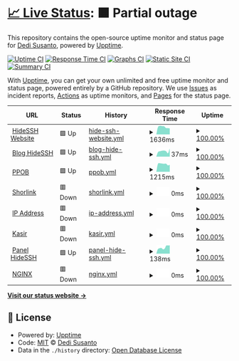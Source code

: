 # [📈 Live Status](https://status.hidessh.com): <!--live status--> **🟧 Partial outage**

This repository contains the open-source uptime monitor and status page for [Dedi Susanto](sshcdn.com), powered by [Upptime](https://github.com/upptime/upptime).

[![Uptime CI](https://github.com/4rukadi/hidessh-web/workflows/Uptime%20CI/badge.svg)](https://github.com/4rukadi/hidessh-web/actions?query=workflow%3A%22Uptime+CI%22)
[![Response Time CI](https://github.com/4rukadi/hidessh-web/workflows/Response%20Time%20CI/badge.svg)](https://github.com/4rukadi/hidessh-web/actions?query=workflow%3A%22Response+Time+CI%22)
[![Graphs CI](https://github.com/4rukadi/hidessh-web/workflows/Graphs%20CI/badge.svg)](https://github.com/4rukadi/hidessh-web/actions?query=workflow%3A%22Graphs+CI%22)
[![Static Site CI](https://github.com/4rukadi/hidessh-web/workflows/Static%20Site%20CI/badge.svg)](https://github.com/4rukadi/hidessh-web/actions?query=workflow%3A%22Static+Site+CI%22)
[![Summary CI](https://github.com/4rukadi/hidessh-web/workflows/Summary%20CI/badge.svg)](https://github.com/4rukadi/hidessh-web/actions?query=workflow%3A%22Summary+CI%22)

With [Upptime](https://upptime.js.org), you can get your own unlimited and free uptime monitor and status page, powered entirely by a GitHub repository. We use [Issues](https://github.com/4rukadi/hidessh-web/issues) as incident reports, [Actions](https://github.com/4rukadi/hidessh-web/actions) as uptime monitors, and [Pages](https://status.hidessh.com) for the status page.

<!--start: status pages-->
<!-- This summary is generated by Upptime (https://github.com/upptime/upptime) -->
<!-- Do not edit this manually, your changes will be overwritten -->
<!-- prettier-ignore -->
| URL | Status | History | Response Time | Uptime |
| --- | ------ | ------- | ------------- | ------ |
| <img alt="" src="https://ej538573utp.exactdn.com/blog/wp-content/uploads/2022/11/hpc1FS8JlOINe59NamnPtIXgkWXxG1039sKp8uGG.png" height="13"> [HideSSH Website](https://hidessh.com/) | 🟩 Up | [hide-ssh-website.yml](https://github.com/4rukadi/hidessh-web/commits/HEAD/history/hide-ssh-website.yml) | <details><summary><img alt="Response time graph" src="./graphs/hide-ssh-website/response-time-week.png" height="20"> 1636ms</summary><br><a href="https://ping.hidessh.com/history/hide-ssh-website"><img alt="Response time 1723" src="https://img.shields.io/endpoint?url=https%3A%2F%2Fraw.githubusercontent.com%2F4rukadi%2Fhidessh-web%2FHEAD%2Fapi%2Fhide-ssh-website%2Fresponse-time.json"></a><br><a href="https://ping.hidessh.com/history/hide-ssh-website"><img alt="24-hour response time 1321" src="https://img.shields.io/endpoint?url=https%3A%2F%2Fraw.githubusercontent.com%2F4rukadi%2Fhidessh-web%2FHEAD%2Fapi%2Fhide-ssh-website%2Fresponse-time-day.json"></a><br><a href="https://ping.hidessh.com/history/hide-ssh-website"><img alt="7-day response time 1636" src="https://img.shields.io/endpoint?url=https%3A%2F%2Fraw.githubusercontent.com%2F4rukadi%2Fhidessh-web%2FHEAD%2Fapi%2Fhide-ssh-website%2Fresponse-time-week.json"></a><br><a href="https://ping.hidessh.com/history/hide-ssh-website"><img alt="30-day response time 1484" src="https://img.shields.io/endpoint?url=https%3A%2F%2Fraw.githubusercontent.com%2F4rukadi%2Fhidessh-web%2FHEAD%2Fapi%2Fhide-ssh-website%2Fresponse-time-month.json"></a><br><a href="https://ping.hidessh.com/history/hide-ssh-website"><img alt="1-year response time 1801" src="https://img.shields.io/endpoint?url=https%3A%2F%2Fraw.githubusercontent.com%2F4rukadi%2Fhidessh-web%2FHEAD%2Fapi%2Fhide-ssh-website%2Fresponse-time-year.json"></a></details> | <details><summary><a href="https://ping.hidessh.com/history/hide-ssh-website">100.00%</a></summary><a href="https://ping.hidessh.com/history/hide-ssh-website"><img alt="All-time uptime 100.00%" src="https://img.shields.io/endpoint?url=https%3A%2F%2Fraw.githubusercontent.com%2F4rukadi%2Fhidessh-web%2FHEAD%2Fapi%2Fhide-ssh-website%2Fuptime.json"></a><br><a href="https://ping.hidessh.com/history/hide-ssh-website"><img alt="24-hour uptime 100.00%" src="https://img.shields.io/endpoint?url=https%3A%2F%2Fraw.githubusercontent.com%2F4rukadi%2Fhidessh-web%2FHEAD%2Fapi%2Fhide-ssh-website%2Fuptime-day.json"></a><br><a href="https://ping.hidessh.com/history/hide-ssh-website"><img alt="7-day uptime 100.00%" src="https://img.shields.io/endpoint?url=https%3A%2F%2Fraw.githubusercontent.com%2F4rukadi%2Fhidessh-web%2FHEAD%2Fapi%2Fhide-ssh-website%2Fuptime-week.json"></a><br><a href="https://ping.hidessh.com/history/hide-ssh-website"><img alt="30-day uptime 100.00%" src="https://img.shields.io/endpoint?url=https%3A%2F%2Fraw.githubusercontent.com%2F4rukadi%2Fhidessh-web%2FHEAD%2Fapi%2Fhide-ssh-website%2Fuptime-month.json"></a><br><a href="https://ping.hidessh.com/history/hide-ssh-website"><img alt="1-year uptime 100.00%" src="https://img.shields.io/endpoint?url=https%3A%2F%2Fraw.githubusercontent.com%2F4rukadi%2Fhidessh-web%2FHEAD%2Fapi%2Fhide-ssh-website%2Fuptime-year.json"></a></details>
| <img alt="" src="https://ej538573utp.exactdn.com/blog/wp-content/uploads/2022/11/hpc1FS8JlOINe59NamnPtIXgkWXxG1039sKp8uGG.png" height="13"> [Blog HideSSH](https://hidessh.com/blog) | 🟩 Up | [blog-hide-ssh.yml](https://github.com/4rukadi/hidessh-web/commits/HEAD/history/blog-hide-ssh.yml) | <details><summary><img alt="Response time graph" src="./graphs/blog-hide-ssh/response-time-week.png" height="20"> 37ms</summary><br><a href="https://ping.hidessh.com/history/blog-hide-ssh"><img alt="Response time 1334" src="https://img.shields.io/endpoint?url=https%3A%2F%2Fraw.githubusercontent.com%2F4rukadi%2Fhidessh-web%2FHEAD%2Fapi%2Fblog-hide-ssh%2Fresponse-time.json"></a><br><a href="https://ping.hidessh.com/history/blog-hide-ssh"><img alt="24-hour response time 53" src="https://img.shields.io/endpoint?url=https%3A%2F%2Fraw.githubusercontent.com%2F4rukadi%2Fhidessh-web%2FHEAD%2Fapi%2Fblog-hide-ssh%2Fresponse-time-day.json"></a><br><a href="https://ping.hidessh.com/history/blog-hide-ssh"><img alt="7-day response time 37" src="https://img.shields.io/endpoint?url=https%3A%2F%2Fraw.githubusercontent.com%2F4rukadi%2Fhidessh-web%2FHEAD%2Fapi%2Fblog-hide-ssh%2Fresponse-time-week.json"></a><br><a href="https://ping.hidessh.com/history/blog-hide-ssh"><img alt="30-day response time 35" src="https://img.shields.io/endpoint?url=https%3A%2F%2Fraw.githubusercontent.com%2F4rukadi%2Fhidessh-web%2FHEAD%2Fapi%2Fblog-hide-ssh%2Fresponse-time-month.json"></a><br><a href="https://ping.hidessh.com/history/blog-hide-ssh"><img alt="1-year response time 1384" src="https://img.shields.io/endpoint?url=https%3A%2F%2Fraw.githubusercontent.com%2F4rukadi%2Fhidessh-web%2FHEAD%2Fapi%2Fblog-hide-ssh%2Fresponse-time-year.json"></a></details> | <details><summary><a href="https://ping.hidessh.com/history/blog-hide-ssh">100.00%</a></summary><a href="https://ping.hidessh.com/history/blog-hide-ssh"><img alt="All-time uptime 100.00%" src="https://img.shields.io/endpoint?url=https%3A%2F%2Fraw.githubusercontent.com%2F4rukadi%2Fhidessh-web%2FHEAD%2Fapi%2Fblog-hide-ssh%2Fuptime.json"></a><br><a href="https://ping.hidessh.com/history/blog-hide-ssh"><img alt="24-hour uptime 100.00%" src="https://img.shields.io/endpoint?url=https%3A%2F%2Fraw.githubusercontent.com%2F4rukadi%2Fhidessh-web%2FHEAD%2Fapi%2Fblog-hide-ssh%2Fuptime-day.json"></a><br><a href="https://ping.hidessh.com/history/blog-hide-ssh"><img alt="7-day uptime 100.00%" src="https://img.shields.io/endpoint?url=https%3A%2F%2Fraw.githubusercontent.com%2F4rukadi%2Fhidessh-web%2FHEAD%2Fapi%2Fblog-hide-ssh%2Fuptime-week.json"></a><br><a href="https://ping.hidessh.com/history/blog-hide-ssh"><img alt="30-day uptime 100.00%" src="https://img.shields.io/endpoint?url=https%3A%2F%2Fraw.githubusercontent.com%2F4rukadi%2Fhidessh-web%2FHEAD%2Fapi%2Fblog-hide-ssh%2Fuptime-month.json"></a><br><a href="https://ping.hidessh.com/history/blog-hide-ssh"><img alt="1-year uptime 100.00%" src="https://img.shields.io/endpoint?url=https%3A%2F%2Fraw.githubusercontent.com%2F4rukadi%2Fhidessh-web%2FHEAD%2Fapi%2Fblog-hide-ssh%2Fuptime-year.json"></a></details>
| <img alt="" src="https://ej538573utp.exactdn.com/blog/wp-content/uploads/2022/11/hpc1FS8JlOINe59NamnPtIXgkWXxG1039sKp8uGG.png" height="13"> [PPOB](https://ppob.hidessh.com) | 🟩 Up | [ppob.yml](https://github.com/4rukadi/hidessh-web/commits/HEAD/history/ppob.yml) | <details><summary><img alt="Response time graph" src="./graphs/ppob/response-time-week.png" height="20"> 1215ms</summary><br><a href="https://ping.hidessh.com/history/ppob"><img alt="Response time 1506" src="https://img.shields.io/endpoint?url=https%3A%2F%2Fraw.githubusercontent.com%2F4rukadi%2Fhidessh-web%2FHEAD%2Fapi%2Fppob%2Fresponse-time.json"></a><br><a href="https://ping.hidessh.com/history/ppob"><img alt="24-hour response time 1079" src="https://img.shields.io/endpoint?url=https%3A%2F%2Fraw.githubusercontent.com%2F4rukadi%2Fhidessh-web%2FHEAD%2Fapi%2Fppob%2Fresponse-time-day.json"></a><br><a href="https://ping.hidessh.com/history/ppob"><img alt="7-day response time 1215" src="https://img.shields.io/endpoint?url=https%3A%2F%2Fraw.githubusercontent.com%2F4rukadi%2Fhidessh-web%2FHEAD%2Fapi%2Fppob%2Fresponse-time-week.json"></a><br><a href="https://ping.hidessh.com/history/ppob"><img alt="30-day response time 1194" src="https://img.shields.io/endpoint?url=https%3A%2F%2Fraw.githubusercontent.com%2F4rukadi%2Fhidessh-web%2FHEAD%2Fapi%2Fppob%2Fresponse-time-month.json"></a><br><a href="https://ping.hidessh.com/history/ppob"><img alt="1-year response time 1503" src="https://img.shields.io/endpoint?url=https%3A%2F%2Fraw.githubusercontent.com%2F4rukadi%2Fhidessh-web%2FHEAD%2Fapi%2Fppob%2Fresponse-time-year.json"></a></details> | <details><summary><a href="https://ping.hidessh.com/history/ppob">100.00%</a></summary><a href="https://ping.hidessh.com/history/ppob"><img alt="All-time uptime 100.00%" src="https://img.shields.io/endpoint?url=https%3A%2F%2Fraw.githubusercontent.com%2F4rukadi%2Fhidessh-web%2FHEAD%2Fapi%2Fppob%2Fuptime.json"></a><br><a href="https://ping.hidessh.com/history/ppob"><img alt="24-hour uptime 100.00%" src="https://img.shields.io/endpoint?url=https%3A%2F%2Fraw.githubusercontent.com%2F4rukadi%2Fhidessh-web%2FHEAD%2Fapi%2Fppob%2Fuptime-day.json"></a><br><a href="https://ping.hidessh.com/history/ppob"><img alt="7-day uptime 100.00%" src="https://img.shields.io/endpoint?url=https%3A%2F%2Fraw.githubusercontent.com%2F4rukadi%2Fhidessh-web%2FHEAD%2Fapi%2Fppob%2Fuptime-week.json"></a><br><a href="https://ping.hidessh.com/history/ppob"><img alt="30-day uptime 100.00%" src="https://img.shields.io/endpoint?url=https%3A%2F%2Fraw.githubusercontent.com%2F4rukadi%2Fhidessh-web%2FHEAD%2Fapi%2Fppob%2Fuptime-month.json"></a><br><a href="https://ping.hidessh.com/history/ppob"><img alt="1-year uptime 100.00%" src="https://img.shields.io/endpoint?url=https%3A%2F%2Fraw.githubusercontent.com%2F4rukadi%2Fhidessh-web%2FHEAD%2Fapi%2Fppob%2Fuptime-year.json"></a></details>
| <img alt="" src="https://ej538573utp.exactdn.com/blog/wp-content/uploads/2022/11/hpc1FS8JlOINe59NamnPtIXgkWXxG1039sKp8uGG.png" height="13"> [Shorlink](https://s.hidessh.com) | 🟥 Down | [shorlink.yml](https://github.com/4rukadi/hidessh-web/commits/HEAD/history/shorlink.yml) | <details><summary><img alt="Response time graph" src="./graphs/shorlink/response-time-week.png" height="20"> 0ms</summary><br><a href="https://ping.hidessh.com/history/shorlink"><img alt="Response time 3143" src="https://img.shields.io/endpoint?url=https%3A%2F%2Fraw.githubusercontent.com%2F4rukadi%2Fhidessh-web%2FHEAD%2Fapi%2Fshorlink%2Fresponse-time.json"></a><br><a href="https://ping.hidessh.com/history/shorlink"><img alt="24-hour response time 0" src="https://img.shields.io/endpoint?url=https%3A%2F%2Fraw.githubusercontent.com%2F4rukadi%2Fhidessh-web%2FHEAD%2Fapi%2Fshorlink%2Fresponse-time-day.json"></a><br><a href="https://ping.hidessh.com/history/shorlink"><img alt="7-day response time 0" src="https://img.shields.io/endpoint?url=https%3A%2F%2Fraw.githubusercontent.com%2F4rukadi%2Fhidessh-web%2FHEAD%2Fapi%2Fshorlink%2Fresponse-time-week.json"></a><br><a href="https://ping.hidessh.com/history/shorlink"><img alt="30-day response time 0" src="https://img.shields.io/endpoint?url=https%3A%2F%2Fraw.githubusercontent.com%2F4rukadi%2Fhidessh-web%2FHEAD%2Fapi%2Fshorlink%2Fresponse-time-month.json"></a><br><a href="https://ping.hidessh.com/history/shorlink"><img alt="1-year response time 3728" src="https://img.shields.io/endpoint?url=https%3A%2F%2Fraw.githubusercontent.com%2F4rukadi%2Fhidessh-web%2FHEAD%2Fapi%2Fshorlink%2Fresponse-time-year.json"></a></details> | <details><summary><a href="https://ping.hidessh.com/history/shorlink">100.00%</a></summary><a href="https://ping.hidessh.com/history/shorlink"><img alt="All-time uptime 100.00%" src="https://img.shields.io/endpoint?url=https%3A%2F%2Fraw.githubusercontent.com%2F4rukadi%2Fhidessh-web%2FHEAD%2Fapi%2Fshorlink%2Fuptime.json"></a><br><a href="https://ping.hidessh.com/history/shorlink"><img alt="24-hour uptime 100.00%" src="https://img.shields.io/endpoint?url=https%3A%2F%2Fraw.githubusercontent.com%2F4rukadi%2Fhidessh-web%2FHEAD%2Fapi%2Fshorlink%2Fuptime-day.json"></a><br><a href="https://ping.hidessh.com/history/shorlink"><img alt="7-day uptime 100.00%" src="https://img.shields.io/endpoint?url=https%3A%2F%2Fraw.githubusercontent.com%2F4rukadi%2Fhidessh-web%2FHEAD%2Fapi%2Fshorlink%2Fuptime-week.json"></a><br><a href="https://ping.hidessh.com/history/shorlink"><img alt="30-day uptime 100.00%" src="https://img.shields.io/endpoint?url=https%3A%2F%2Fraw.githubusercontent.com%2F4rukadi%2Fhidessh-web%2FHEAD%2Fapi%2Fshorlink%2Fuptime-month.json"></a><br><a href="https://ping.hidessh.com/history/shorlink"><img alt="1-year uptime 100.00%" src="https://img.shields.io/endpoint?url=https%3A%2F%2Fraw.githubusercontent.com%2F4rukadi%2Fhidessh-web%2FHEAD%2Fapi%2Fshorlink%2Fuptime-year.json"></a></details>
| <img alt="" src="https://ej538573utp.exactdn.com/blog/wp-content/uploads/2022/11/hpc1FS8JlOINe59NamnPtIXgkWXxG1039sKp8uGG.png" height="13"> [IP Address](https://ip.hidessh.com) | 🟥 Down | [ip-address.yml](https://github.com/4rukadi/hidessh-web/commits/HEAD/history/ip-address.yml) | <details><summary><img alt="Response time graph" src="./graphs/ip-address/response-time-week.png" height="20"> 0ms</summary><br><a href="https://ping.hidessh.com/history/ip-address"><img alt="Response time 2551" src="https://img.shields.io/endpoint?url=https%3A%2F%2Fraw.githubusercontent.com%2F4rukadi%2Fhidessh-web%2FHEAD%2Fapi%2Fip-address%2Fresponse-time.json"></a><br><a href="https://ping.hidessh.com/history/ip-address"><img alt="24-hour response time 0" src="https://img.shields.io/endpoint?url=https%3A%2F%2Fraw.githubusercontent.com%2F4rukadi%2Fhidessh-web%2FHEAD%2Fapi%2Fip-address%2Fresponse-time-day.json"></a><br><a href="https://ping.hidessh.com/history/ip-address"><img alt="7-day response time 0" src="https://img.shields.io/endpoint?url=https%3A%2F%2Fraw.githubusercontent.com%2F4rukadi%2Fhidessh-web%2FHEAD%2Fapi%2Fip-address%2Fresponse-time-week.json"></a><br><a href="https://ping.hidessh.com/history/ip-address"><img alt="30-day response time 0" src="https://img.shields.io/endpoint?url=https%3A%2F%2Fraw.githubusercontent.com%2F4rukadi%2Fhidessh-web%2FHEAD%2Fapi%2Fip-address%2Fresponse-time-month.json"></a><br><a href="https://ping.hidessh.com/history/ip-address"><img alt="1-year response time 2557" src="https://img.shields.io/endpoint?url=https%3A%2F%2Fraw.githubusercontent.com%2F4rukadi%2Fhidessh-web%2FHEAD%2Fapi%2Fip-address%2Fresponse-time-year.json"></a></details> | <details><summary><a href="https://ping.hidessh.com/history/ip-address">100.00%</a></summary><a href="https://ping.hidessh.com/history/ip-address"><img alt="All-time uptime 100.00%" src="https://img.shields.io/endpoint?url=https%3A%2F%2Fraw.githubusercontent.com%2F4rukadi%2Fhidessh-web%2FHEAD%2Fapi%2Fip-address%2Fuptime.json"></a><br><a href="https://ping.hidessh.com/history/ip-address"><img alt="24-hour uptime 100.00%" src="https://img.shields.io/endpoint?url=https%3A%2F%2Fraw.githubusercontent.com%2F4rukadi%2Fhidessh-web%2FHEAD%2Fapi%2Fip-address%2Fuptime-day.json"></a><br><a href="https://ping.hidessh.com/history/ip-address"><img alt="7-day uptime 100.00%" src="https://img.shields.io/endpoint?url=https%3A%2F%2Fraw.githubusercontent.com%2F4rukadi%2Fhidessh-web%2FHEAD%2Fapi%2Fip-address%2Fuptime-week.json"></a><br><a href="https://ping.hidessh.com/history/ip-address"><img alt="30-day uptime 100.00%" src="https://img.shields.io/endpoint?url=https%3A%2F%2Fraw.githubusercontent.com%2F4rukadi%2Fhidessh-web%2FHEAD%2Fapi%2Fip-address%2Fuptime-month.json"></a><br><a href="https://ping.hidessh.com/history/ip-address"><img alt="1-year uptime 100.00%" src="https://img.shields.io/endpoint?url=https%3A%2F%2Fraw.githubusercontent.com%2F4rukadi%2Fhidessh-web%2FHEAD%2Fapi%2Fip-address%2Fuptime-year.json"></a></details>
| <img alt="" src="https://ej538573utp.exactdn.com/blog/wp-content/uploads/2022/11/hpc1FS8JlOINe59NamnPtIXgkWXxG1039sKp8uGG.png" height="13"> [Kasir](https://pos.hidessh.com) | 🟥 Down | [kasir.yml](https://github.com/4rukadi/hidessh-web/commits/HEAD/history/kasir.yml) | <details><summary><img alt="Response time graph" src="./graphs/kasir/response-time-week.png" height="20"> 0ms</summary><br><a href="https://ping.hidessh.com/history/kasir"><img alt="Response time 3190" src="https://img.shields.io/endpoint?url=https%3A%2F%2Fraw.githubusercontent.com%2F4rukadi%2Fhidessh-web%2FHEAD%2Fapi%2Fkasir%2Fresponse-time.json"></a><br><a href="https://ping.hidessh.com/history/kasir"><img alt="24-hour response time 0" src="https://img.shields.io/endpoint?url=https%3A%2F%2Fraw.githubusercontent.com%2F4rukadi%2Fhidessh-web%2FHEAD%2Fapi%2Fkasir%2Fresponse-time-day.json"></a><br><a href="https://ping.hidessh.com/history/kasir"><img alt="7-day response time 0" src="https://img.shields.io/endpoint?url=https%3A%2F%2Fraw.githubusercontent.com%2F4rukadi%2Fhidessh-web%2FHEAD%2Fapi%2Fkasir%2Fresponse-time-week.json"></a><br><a href="https://ping.hidessh.com/history/kasir"><img alt="30-day response time 0" src="https://img.shields.io/endpoint?url=https%3A%2F%2Fraw.githubusercontent.com%2F4rukadi%2Fhidessh-web%2FHEAD%2Fapi%2Fkasir%2Fresponse-time-month.json"></a><br><a href="https://ping.hidessh.com/history/kasir"><img alt="1-year response time 3699" src="https://img.shields.io/endpoint?url=https%3A%2F%2Fraw.githubusercontent.com%2F4rukadi%2Fhidessh-web%2FHEAD%2Fapi%2Fkasir%2Fresponse-time-year.json"></a></details> | <details><summary><a href="https://ping.hidessh.com/history/kasir">100.00%</a></summary><a href="https://ping.hidessh.com/history/kasir"><img alt="All-time uptime 100.00%" src="https://img.shields.io/endpoint?url=https%3A%2F%2Fraw.githubusercontent.com%2F4rukadi%2Fhidessh-web%2FHEAD%2Fapi%2Fkasir%2Fuptime.json"></a><br><a href="https://ping.hidessh.com/history/kasir"><img alt="24-hour uptime 100.00%" src="https://img.shields.io/endpoint?url=https%3A%2F%2Fraw.githubusercontent.com%2F4rukadi%2Fhidessh-web%2FHEAD%2Fapi%2Fkasir%2Fuptime-day.json"></a><br><a href="https://ping.hidessh.com/history/kasir"><img alt="7-day uptime 100.00%" src="https://img.shields.io/endpoint?url=https%3A%2F%2Fraw.githubusercontent.com%2F4rukadi%2Fhidessh-web%2FHEAD%2Fapi%2Fkasir%2Fuptime-week.json"></a><br><a href="https://ping.hidessh.com/history/kasir"><img alt="30-day uptime 100.00%" src="https://img.shields.io/endpoint?url=https%3A%2F%2Fraw.githubusercontent.com%2F4rukadi%2Fhidessh-web%2FHEAD%2Fapi%2Fkasir%2Fuptime-month.json"></a><br><a href="https://ping.hidessh.com/history/kasir"><img alt="1-year uptime 100.00%" src="https://img.shields.io/endpoint?url=https%3A%2F%2Fraw.githubusercontent.com%2F4rukadi%2Fhidessh-web%2FHEAD%2Fapi%2Fkasir%2Fuptime-year.json"></a></details>
| <img alt="" src="https://ej538573utp.exactdn.com/blog/wp-content/uploads/2022/11/hpc1FS8JlOINe59NamnPtIXgkWXxG1039sKp8uGG.png" height="13"> [Panel HideSSH](https://panel.hidessh.com) | 🟩 Up | [panel-hide-ssh.yml](https://github.com/4rukadi/hidessh-web/commits/HEAD/history/panel-hide-ssh.yml) | <details><summary><img alt="Response time graph" src="./graphs/panel-hide-ssh/response-time-week.png" height="20"> 138ms</summary><br><a href="https://ping.hidessh.com/history/panel-hide-ssh"><img alt="Response time 1265" src="https://img.shields.io/endpoint?url=https%3A%2F%2Fraw.githubusercontent.com%2F4rukadi%2Fhidessh-web%2FHEAD%2Fapi%2Fpanel-hide-ssh%2Fresponse-time.json"></a><br><a href="https://ping.hidessh.com/history/panel-hide-ssh"><img alt="24-hour response time 184" src="https://img.shields.io/endpoint?url=https%3A%2F%2Fraw.githubusercontent.com%2F4rukadi%2Fhidessh-web%2FHEAD%2Fapi%2Fpanel-hide-ssh%2Fresponse-time-day.json"></a><br><a href="https://ping.hidessh.com/history/panel-hide-ssh"><img alt="7-day response time 138" src="https://img.shields.io/endpoint?url=https%3A%2F%2Fraw.githubusercontent.com%2F4rukadi%2Fhidessh-web%2FHEAD%2Fapi%2Fpanel-hide-ssh%2Fresponse-time-week.json"></a><br><a href="https://ping.hidessh.com/history/panel-hide-ssh"><img alt="30-day response time 130" src="https://img.shields.io/endpoint?url=https%3A%2F%2Fraw.githubusercontent.com%2F4rukadi%2Fhidessh-web%2FHEAD%2Fapi%2Fpanel-hide-ssh%2Fresponse-time-month.json"></a><br><a href="https://ping.hidessh.com/history/panel-hide-ssh"><img alt="1-year response time 1221" src="https://img.shields.io/endpoint?url=https%3A%2F%2Fraw.githubusercontent.com%2F4rukadi%2Fhidessh-web%2FHEAD%2Fapi%2Fpanel-hide-ssh%2Fresponse-time-year.json"></a></details> | <details><summary><a href="https://ping.hidessh.com/history/panel-hide-ssh">100.00%</a></summary><a href="https://ping.hidessh.com/history/panel-hide-ssh"><img alt="All-time uptime 100.00%" src="https://img.shields.io/endpoint?url=https%3A%2F%2Fraw.githubusercontent.com%2F4rukadi%2Fhidessh-web%2FHEAD%2Fapi%2Fpanel-hide-ssh%2Fuptime.json"></a><br><a href="https://ping.hidessh.com/history/panel-hide-ssh"><img alt="24-hour uptime 100.00%" src="https://img.shields.io/endpoint?url=https%3A%2F%2Fraw.githubusercontent.com%2F4rukadi%2Fhidessh-web%2FHEAD%2Fapi%2Fpanel-hide-ssh%2Fuptime-day.json"></a><br><a href="https://ping.hidessh.com/history/panel-hide-ssh"><img alt="7-day uptime 100.00%" src="https://img.shields.io/endpoint?url=https%3A%2F%2Fraw.githubusercontent.com%2F4rukadi%2Fhidessh-web%2FHEAD%2Fapi%2Fpanel-hide-ssh%2Fuptime-week.json"></a><br><a href="https://ping.hidessh.com/history/panel-hide-ssh"><img alt="30-day uptime 100.00%" src="https://img.shields.io/endpoint?url=https%3A%2F%2Fraw.githubusercontent.com%2F4rukadi%2Fhidessh-web%2FHEAD%2Fapi%2Fpanel-hide-ssh%2Fuptime-month.json"></a><br><a href="https://ping.hidessh.com/history/panel-hide-ssh"><img alt="1-year uptime 100.00%" src="https://img.shields.io/endpoint?url=https%3A%2F%2Fraw.githubusercontent.com%2F4rukadi%2Fhidessh-web%2FHEAD%2Fapi%2Fpanel-hide-ssh%2Fuptime-year.json"></a></details>
| <img alt="" src="https://ej538573utp.exactdn.com/blog/wp-content/uploads/2022/11/hpc1FS8JlOINe59NamnPtIXgkWXxG1039sKp8uGG.png" height="13"> [NGINX](https://web.sshcdn.com) | 🟥 Down | [nginx.yml](https://github.com/4rukadi/hidessh-web/commits/HEAD/history/nginx.yml) | <details><summary><img alt="Response time graph" src="./graphs/nginx/response-time-week.png" height="20"> 0ms</summary><br><a href="https://ping.hidessh.com/history/nginx"><img alt="Response time 1824" src="https://img.shields.io/endpoint?url=https%3A%2F%2Fraw.githubusercontent.com%2F4rukadi%2Fhidessh-web%2FHEAD%2Fapi%2Fnginx%2Fresponse-time.json"></a><br><a href="https://ping.hidessh.com/history/nginx"><img alt="24-hour response time 0" src="https://img.shields.io/endpoint?url=https%3A%2F%2Fraw.githubusercontent.com%2F4rukadi%2Fhidessh-web%2FHEAD%2Fapi%2Fnginx%2Fresponse-time-day.json"></a><br><a href="https://ping.hidessh.com/history/nginx"><img alt="7-day response time 0" src="https://img.shields.io/endpoint?url=https%3A%2F%2Fraw.githubusercontent.com%2F4rukadi%2Fhidessh-web%2FHEAD%2Fapi%2Fnginx%2Fresponse-time-week.json"></a><br><a href="https://ping.hidessh.com/history/nginx"><img alt="30-day response time 0" src="https://img.shields.io/endpoint?url=https%3A%2F%2Fraw.githubusercontent.com%2F4rukadi%2Fhidessh-web%2FHEAD%2Fapi%2Fnginx%2Fresponse-time-month.json"></a><br><a href="https://ping.hidessh.com/history/nginx"><img alt="1-year response time 1864" src="https://img.shields.io/endpoint?url=https%3A%2F%2Fraw.githubusercontent.com%2F4rukadi%2Fhidessh-web%2FHEAD%2Fapi%2Fnginx%2Fresponse-time-year.json"></a></details> | <details><summary><a href="https://ping.hidessh.com/history/nginx">100.00%</a></summary><a href="https://ping.hidessh.com/history/nginx"><img alt="All-time uptime 100.00%" src="https://img.shields.io/endpoint?url=https%3A%2F%2Fraw.githubusercontent.com%2F4rukadi%2Fhidessh-web%2FHEAD%2Fapi%2Fnginx%2Fuptime.json"></a><br><a href="https://ping.hidessh.com/history/nginx"><img alt="24-hour uptime 100.00%" src="https://img.shields.io/endpoint?url=https%3A%2F%2Fraw.githubusercontent.com%2F4rukadi%2Fhidessh-web%2FHEAD%2Fapi%2Fnginx%2Fuptime-day.json"></a><br><a href="https://ping.hidessh.com/history/nginx"><img alt="7-day uptime 100.00%" src="https://img.shields.io/endpoint?url=https%3A%2F%2Fraw.githubusercontent.com%2F4rukadi%2Fhidessh-web%2FHEAD%2Fapi%2Fnginx%2Fuptime-week.json"></a><br><a href="https://ping.hidessh.com/history/nginx"><img alt="30-day uptime 100.00%" src="https://img.shields.io/endpoint?url=https%3A%2F%2Fraw.githubusercontent.com%2F4rukadi%2Fhidessh-web%2FHEAD%2Fapi%2Fnginx%2Fuptime-month.json"></a><br><a href="https://ping.hidessh.com/history/nginx"><img alt="1-year uptime 100.00%" src="https://img.shields.io/endpoint?url=https%3A%2F%2Fraw.githubusercontent.com%2F4rukadi%2Fhidessh-web%2FHEAD%2Fapi%2Fnginx%2Fuptime-year.json"></a></details>

<!--end: status pages-->

[**Visit our status website →**](https://status.hidessh.com)

## 📄 License

- Powered by: [Upptime](https://github.com/upptime/upptime)
- Code: [MIT](./LICENSE) © [Dedi Susanto](sshcdn.com)
- Data in the `./history` directory: [Open Database License](https://opendatacommons.org/licenses/odbl/1-0/)
